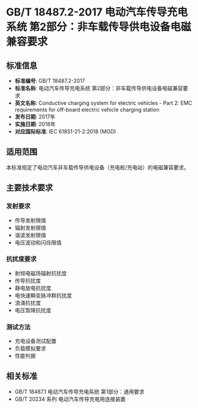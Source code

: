 # GB/T 18487.2-2017 电动汽车传导充电系统 第2部分：非车载传导供电设备电磁兼容要求

## 标准信息
- **标准编号**: GB/T 18487.2-2017
- **标准名称**: 电动汽车传导充电系统 第2部分：非车载传导供电设备电磁兼容要求
- **英文名称**: Conductive charging system for electric vehicles - Part 2: EMC requirements for off-board electric vehicle charging station
- **发布日期**: 2017年
- **实施日期**: 2018年
- **对应国际标准**: IEC 61851-21-2:2018 (MOD)

## 适用范围
本标准规定了电动汽车非车载传导供电设备（充电桩/充电站）的电磁兼容要求。

## 主要技术要求

### 发射要求
- 传导发射限值
- 辐射发射限值
- 谐波发射限值
- 电压波动和闪烁限值

### 抗扰度要求
- 射频电磁场辐射抗扰度
- 传导抗扰度
- 静电放电抗扰度
- 电快速瞬变脉冲群抗扰度
- 浪涌抗扰度
- 电压暂降抗扰度

### 测试方法
- 充电设备测试配置
- 负载模拟要求
- 性能判据

## 相关标准
- GB/T 18487.1 电动汽车传导充电系统 第1部分：通用要求
- GB/T 20234 系列 电动汽车传导充电用连接装置
